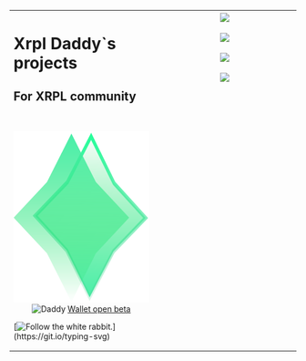 <table align="center" cellspacing="0" cellpadding="0"  style="border-collapse:collapse;">
 <tr><td valign="top" width="50%">  
 
# Xrpl Daddy`s projects

## For XRPL community

 <br/>
<p align="center">

<img src="https://raw.githubusercontent.com/Xrpl-Daddy/.github/8e4a99cbc7dc14e51873726282b877e20b2f3856/Resources/logo_for_all_themes.svg" alt="Daddy" height="300"/>
<br/>
<img src="https://raw.githubusercontent.com/Xrpl-Daddy/.github/8e4a99cbc7dc14e51873726282b877e20b2f3856/Resources/DADDY%E2%80%99s%20WALLET.svg" alt="Daddy" height="40"/>

<a href="https://t.me/+oGmyvIqAPfZmYWMy">
  Wallet open beta
</a>
</p>
     
[![Follow the white rabbit.](https://readme-typing-svg.herokuapp.com?size=24&color=10A118&center=true&vCenter=true&width=500&height=100&lines=Follow+the+white+rabbit...;knock+knock...)](https://git.io/typing-svg)


</td><td valign="top" width="50%"> 
<div align="center" >
<div>
 <a href="https://github.com/Transia-RnD/XrplCSharp">
  <img align="center" src="https://github-readme-stats.vercel.app/api/pin/?username=Transia-RnD&repo=XrplCSharp&theme=dark&border=168CC7FF&bg_color=00000000&icon_color=5AB8DDFF&title_color=168CC7FF" />
  </a>
    <br/><br/>
<a href="https://github.com/Platonenkov/XRPL.TrustlineService">
  <img align="center" src="https://github-readme-stats.vercel.app/api/pin/?username=Platonenkov&repo=XRPL.TrustlineService&theme=dark&border=168CC7FF&bg_color=00000000&icon_color=5AB8DDFF&title_color=168CC7FF" />
  </a>
    <br/><br/>
 <a href="https://github.com/Platonenkov/XRPL.DataRippleService">
  <img align="center" src="https://github-readme-stats.vercel.app/api/pin/?username=Platonenkov&repo=XRPL.DataRippleService&theme=dark&border=168CC7FF&bg_color=00000000&icon_color=5AB8DDFF&title_color=168CC7FF" />
  </a>
    <br/><br/>
 <a href="https://github.com/Xrpl-Daddy/XRPL.MagneticService">
  <img align="center" src="https://github-readme-stats.vercel.app/api/pin/?username=Xrpl-Daddy&repo=XRPL.MagneticService&theme=dark&border=168CC7FF&bg_color=00000000&icon_color=5AB8DDFF&title_color=168CC7FF" />
  </a>
    <br/><br/>
</div>
 </div> 
</table>  
